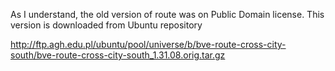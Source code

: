 As I understand, the old version of route was on Public Domain license. This version is downloaded from Ubuntu repository

http://ftp.agh.edu.pl/ubuntu/pool/universe/b/bve-route-cross-city-south/bve-route-cross-city-south_1.31.08.orig.tar.gz